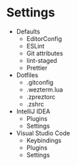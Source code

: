 # Settings

* Defaults
  * EditorConfig
  * ESLint
  * Git attributes
  * lint-staged
  * Prettier
* Dotfiles
  * .gitconfig
  * .wezterm.lua
  * .zpreztorc
  * .zshrc
* IntelliJ IDEA
  * Plugins
  * Settings
* Visual Studio Code
  * Keybindings
  * Plugins
  * Settings
